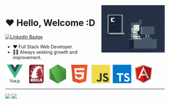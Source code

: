 <img src = "programming.gif" width = "200px" align = "right">

# ❤ Hello, Welcome :D
  <div id="badges">
  <a href = "https://www.linkedin.com/in/jean-rolim-de-amorim-38599a190/">
    <img src="https://img.shields.io/badge/LinkedIn-blue?style=for-the-badge&logo=linkedin&logoColor=white" alt="LinkedIn Badge"/>
  </a>
</div>

- ❤ Full Stack Web Developer.
- 👩‍💻 Always seeking growth and improvement.

<div>
  <img src="https://github.com/devicons/devicon/blob/master/icons/vuejs/vuejs-original-wordmark.svg" title="VueJs" alt="VueJs" width="60" height="60"/>&nbsp;
  <img src="https://github.com/devicons/devicon/blob/master/icons/rails/rails-original-wordmark.svg" title="Rails" alt="Rails" width="60" height="60"/>&nbsp;
  <img src="https://github.com/devicons/devicon/blob/master/icons/nodejs/nodejs-original.svg" title="NodeJs" alt="NodeJs" width="60" height="60"/>&nbsp;
  <img src="https://github.com/devicons/devicon/blob/master/icons/html5/html5-original.svg" title="HTML5" alt="HTML" width="60" height="60"/>&nbsp;
  <img src="https://github.com/devicons/devicon/blob/master/icons/javascript/javascript-original.svg" title="JavaScript" alt="JavaScript" width="60" height="60"/>&nbsp;
  <img src="https://github.com/devicons/devicon/blob/master/icons/typescript/typescript-original.svg" title="TypeScript" alt="TypeScript" width="60" height="60"/>&nbsp;
  <img src="https://github.com/devicons/devicon/blob/master/icons/angularjs/angularjs-original.svg" title="AngularJs" alt="AngularJs" width="60" height="60"/>&nbsp;
</div>

---


<div align = "left">
<img height = "200em" src="https://github-readme-stats.vercel.app/api/top-langs/?username=BraveRoyal&show_icons=true&theme=bear&count_private=true"/>
<img height = "200em" src="https://github-readme-stats.vercel.app/api?username=BraveRoyal&show_icons=true&show_icons=true&theme=bear&count_private=true" />
</div>
